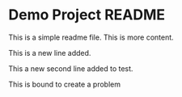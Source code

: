 # Demo Project README

This is a simple readme file.
This is more content.

This is a new line added.

This a new second line added to test.

This is bound to create a problem